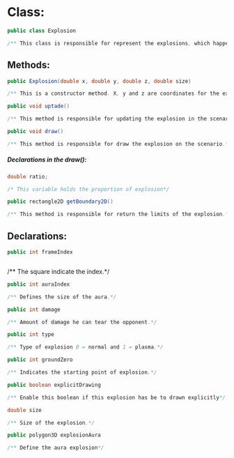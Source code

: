# Class:

```java
public class Explosion
```
```java
/** This class is responsible for represent the explosions, which happen while the game is played.*/
```

## Methods:

```java
public Explosion(double x, double y, double z, double size)
```

```java
/** This is a constructor method. X, y and z are coordinates for the explosion and the size is the diameter of explosion.*/
```

```java
public void uptade()
```

```java
/** This method is responsible for updating the explosion in the scenario, according to the actions in the game.*/
```

```java
public void draw()
```

```java
/** This method is responsible for draw the explosion on the scenario.*/
```

##### Declarations in the draw():
```java
double ratio;
```

```java
/* This variable holds the proportion of explosion*/
```


```java
public rectangle2D getBoundary2D()
```

```java
/** This method is responsible for return the limits of the explosion.*/
```
## Declarations:

```java
public int frameIndex
```
```java
```
/** The square indicate the index.*/

```java
public int auraIndex
```
```java
/** Defines the size of the aura.*/
```

```java
public int damage
```
```java
/** Amount of damage he can tear the opponent.*/
```

```java
public int type
```
```java
/** Type of explosion 0 = normal and 1 = plasma.*/
```

```java
public int groundZero
```
```java
/** Indicates the starting point of explosion.*/
```

```java
public boolean explicitDrawing
```
```java
/** Enable this boolean if this explosion has be to drawn explicitly*/
```

```java
double size
```

```java
/** Size of the explosion.*/
```

```java
public polygon3D explosionAura
```
```java
/** Define the aura explosion*/
```
